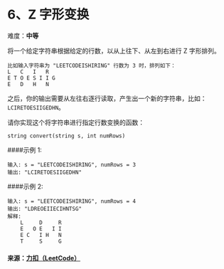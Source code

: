 # 6、Z 字形变换

难度：**中等**   

将一个给定字符串根据给定的行数，以从上往下、从左到右进行 Z 字形排列。

    比如输入字符串为 "LEETCODEISHIRING" 行数为 3 时，排列如下：
    L   C   I   R
    E T O E S I I G
    E   D   H   N

之后，你的输出需要从左往右逐行读取，产生出一个新的字符串，比如：`LCIRETOESIIGEDHN`。

请你实现这个将字符串进行指定行数变换的函数：

`string convert(string s, int numRows)`

####示例 1:

    输入: s = "LEETCODEISHIRING", numRows = 3
    输出: "LCIRETOESIIGEDHN"

####示例 2:

    输入: s = "LEETCODEISHIRING", numRows = 4
    输出: "LDREOEIIECIHNTSG"
    解释:
        L     D     R
        E   O E   I I
        E C   I H   N
        T     S     G

#### 来源：[力扣（LeetCode）](https://leetcode-cn.com/problems/zigzag-conversion)